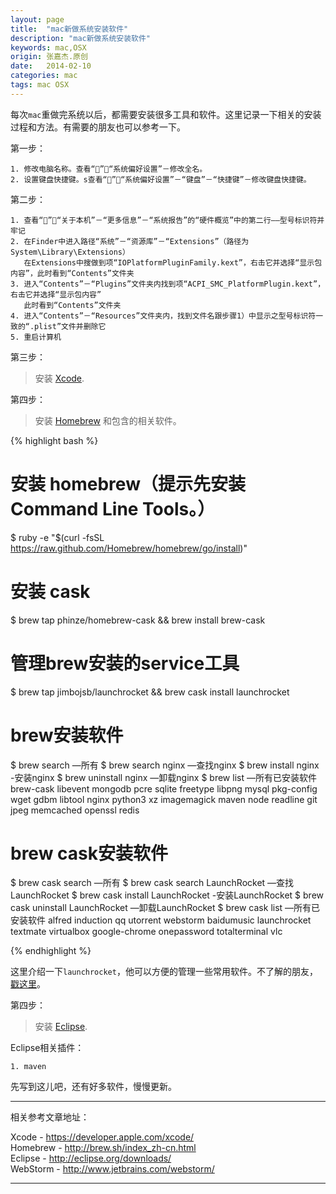 ```yaml
---
layout: page
title:  "mac新做系统安装软件"
description: "mac新做系统安装软件"
keywords: mac,OSX
origin: 张嘉杰.原创
date:   2014-02-10
categories: mac
tags: mac OSX
---
```

每次`mac`重做完系统以后，都需要安装很多工具和软件。这里记录一下相关的安装过程和方法。有需要的朋友也可以参考一下。  
<!--more-->

第一步：

	1. 修改电脑名称。查看“”－“系统偏好设置”－修改全名。  
	2. 设置键盘快捷键。s查看“”－“系统偏好设置”－“键盘”－“快捷键”－修改键盘快捷键。

第二步：

	1. 查看“”－“关于本机”－“更多信息”－“系统报告”的“硬件概览”中的第二行——型号标识符并牢记
	2. 在Finder中进入路径“系统”－“资源库”－“Extensions”（路径为System\Library\Extensions）  
	   在Extensions中搜做到项“IOPlatformPluginFamily.kext”，右击它并选择“显示包内容”，此时看到“Contents”文件夹
	3. 进入“Contents”－“Plugins”文件夹内找到项“ACPI_SMC_PlatformPlugin.kext”，右击它并选择“显示包内容”  
	   此时看到“Contents”文件夹
	4. 进入“Contents”－“Resources”文件夹内，找到文件名跟步骤1）中显示之型号标识符一致的“.plist”文件并删除它
	5. 重启计算机

第三步：

>  安装 [Xcode].

第四步：

>  安装 [Homebrew] 和包含的相关软件。

{% highlight bash %}
# 安装 homebrew（提示先安装 Command Line Tools。）
$ ruby -e "$(curl -fsSL https://raw.github.com/Homebrew/homebrew/go/install)"

# 安装 cask 
$ brew tap phinze/homebrew-cask && brew install brew-cask

# 管理brew安装的service工具
$ brew tap jimbojsb/launchrocket && brew cask install launchrocket

# brew安装软件
$ brew search          —所有
$ brew search nginx    —查找nginx
$ brew install nginx   -安装nginx
$ brew uninstall nginx —卸载nginx
$ brew list 		 —所有已安装软件
brew-cask	libevent	mongodb		pcre		sqlite
freetype	libpng		mysql		pkg-config	wget
gdbm		libtool		nginx		python3		xz
imagemagick	maven		node		readline        git
jpeg		memcached	openssl		redis

# brew cask安装软件
$ brew cask search    	       —所有
$ brew cask search LaunchRocket      —查找LaunchRocket
$ brew cask install LaunchRocket     -安装LaunchRocket
$ brew cask uninstall LaunchRocket   —卸载LaunchRocket
$ brew cask list		       —所有已安装软件
alfred		induction	qq		utorrent	webstorm
baidumusic	launchrocket	textmate	virtualbox
google-chrome	onepassword	totalterminal	vlc

{% endhighlight %}

这里介绍一下`launchrocket`，他可以方便的管理一些常用软件。不了解的朋友，[戳这里](/2014/02/10/launchrocket/)。

第四步：

>  安装 [Eclipse].  

Eclipse相关插件：

	1. maven

先写到这儿吧，还有好多软件，慢慢更新。  

-----------------------

相关参考文章地址：

Xcode - <https://developer.apple.com/xcode/>  
Homebrew - <http://brew.sh/index_zh-cn.html>  
Eclipse - <http://eclipse.org/downloads/>  
WebStorm - <http://www.jetbrains.com/webstorm/>

-----------------------

[Xcode]: 	https://developer.apple.com/xcode/
[Homebrew]: http://brew.sh/index_zh-cn.html
[Eclipse]: 	http://eclipse.org/downloads/
[WebStorm]: http://www.jetbrains.com/webstorm/
